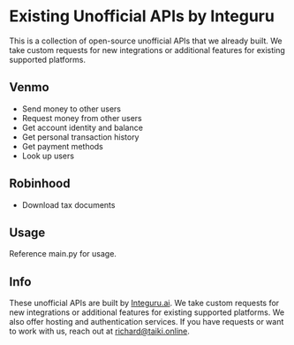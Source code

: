# Existing Unofficial APIs by Integuru

This is a collection of open-source unofficial APIs that we already built. We take custom requests for new integrations or additional features for existing supported platforms.

## Venmo

- Send money to other users
- Request money from other users
- Get account identity and balance
- Get personal transaction history
- Get payment methods
- Look up users

## Robinhood

- Download tax documents

## Usage

Reference main.py for usage.

## Info

These unofficial APIs are built by [Integuru.ai](https://integuru.ai). We take custom requests for new integrations or additional features for existing supported platforms. We also offer hosting and authentication services. If you have requests or want to work with us, reach out at richard@taiki.online.
